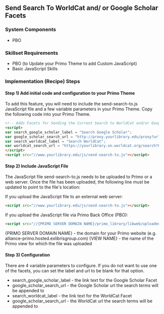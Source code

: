 ## Send Search To WorldCat and/ or Google Scholar Facets

### System Components
 - PBO

### Skillset Requirements
- PBO (to Update your Primo Theme to add Custom JavaScript)
- Basic JavaScript Skills

### Implementation (Recipe) Steps

#### Step 1) Add initial code and configuration to your Primo Theme
To add this feature, you will need to include the send-search-to.js JavaScript file and a few variable parameters in your Primo Theme. Copy the following code into your Primo Theme.

```html
<!-- Adds Facets for Sending the Current Search to WorldCat and/or Google Scholar -->
<script>
var search_google_scholar_label = "Search Google Scholar";
var google_scholar_search_url = "http://proxy.yourlibrary.edu/proxy?url=http://scholar.google.com/scholar?q=";
var search_worldcat_label = "Search WorldCat";
var worldcat_search_url = "https://yourlibrary.on.worldcat.org/search?&queryString=";
</script>
<script src="//www.yourlibrary.edu/js/send-search-to.js"></script>
```

#### Step 2) Include JavaScript File

The JavaScript file send-search-to.js needs to be uploaded to Primo or a web server. Once the file has been uploaded, the following line must be updated to point to the file's location:

If you upload the JavaScript file to an external web server:
```html
<script src="//www.yourlibrary.edu/js/send-search-to.js"></script>
```

If you upload the JavaScript file via Primo Back Office (PBO):
```html
<script src="//{PRIMO SERVER DOMAIN NAME}/primo_library/libweb/uploaded_files/{VIEW NAME}/send-search-to.js"></script>
```
{PRIMO SERVER DOMAIN NAME} - the domain for your Primo website (e.g. alliance-primo.hosted.exlibrisgroup.com)
{VIEW NAME} - the name of the Primo view for which the file was uploaded

#### Step 3) Configuration
There are 4 variable parameters to configure. If you do not want to use one of the facets, you can set the label and url to be blank for that option.
- search_google_scholar_label - the link text for the Google Scholar Facet
- google_scholar_search_url - the Google Scholar url the search terms will be appended to
- search_worldcat_label - the link text for the WorldCat Facet
- google_scholar_search_url - the WorldCat url the search terms will be appended to

